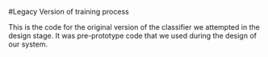#Legacy Version of training process

This is the code for the original version of the classifier we attempted in the design stage. It was pre-prototype code that we used during the design of our system.